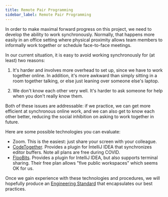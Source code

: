 ```yaml
---
title: Remote Pair Programming
sidebar_label: Remote Pair Programming
---
```


In order to make maximal forward progress on this project, we need to develop the ability to work synchronously. Normally, that happens more easily in an office setting where physical proximity allows team members to informally work together or schedule face-to-face meetings.

In our current situation, it is easy to avoid working synchronously for (at least) two reasons:

  1. It's harder and involves more overhead to set up, since we have to work together online. In addition, it's more awkward than simply sitting in a room together talking, or else just leaning over someone else's laptop.

  2. We don't know each other very well.  It's harder to ask someone for help when you don't really know them.

Both of these issues are addressable: if we practice, we can get more efficient at synchronous online work, and we can also get to know each other better, reducing the social inhibition on asking to work together in future.

Here are some possible technologies you can evaluate:

  * Zoom.  This is the easiest: just share your screen with your colleague.
  * [CodeTogether](https://www.codetogether.com/). Provides a plugin for IntelliJ IDEA that synchronizes editor buffers. Note all plans are free during COVID.
  * [FlooBits](https://floobits.com/). Provides a plugin for IntelliJ IDEA, but also supports terminal sharing. Their free plan allows "five public workspaces" which seems OK for us.

Once we gain experience with these technologies and procedures, we will hopefully produce an [Engineering Standard](engineering-standards.md) that encapsulates our best practices.
